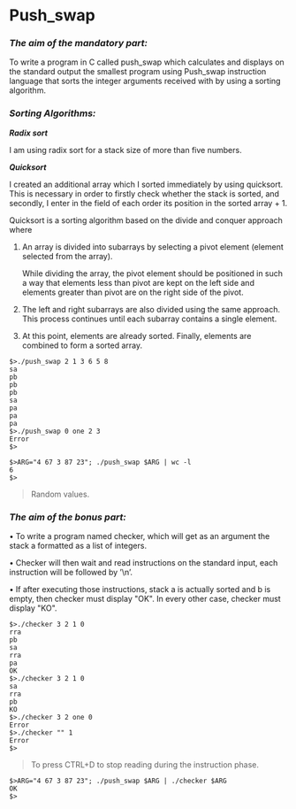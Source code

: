# Push_swap
### ***The aim of the mandatory part:***
To write a program in C called push_swap which calculates and displays on the standard output the smallest program using Push_swap instruction language that sorts the integer arguments received with by using  a sorting algorithm.
### ***Sorting Algorithms:***

***Radix sort***

I am using radix sort for a stack size of more than five numbers.

***Quicksort***

I created an additional array which I sorted immediately by using quicksort. This is necessary in order to firstly check whether the stack is sorted, and secondly, I enter in the field of each order its position in the sorted array + 1.

Quicksort is a sorting algorithm based on the divide and conquer approach where

1. An array is divided into subarrays by selecting a pivot element (element selected from the array).

   While dividing the array, the pivot element should be positioned in such a way that elements less than pivot are kept on the left side and elements greater than pivot are on the right side of the pivot.

2. The left and right subarrays are also divided using the same approach. This process continues until each subarray contains a single element.

3. At this point, elements are already sorted. Finally, elements are combined to form a sorted array.
```
$>./push_swap 2 1 3 6 5 8
sa
pb
pb
pb
sa
pa
pa
pa
$>./push_swap 0 one 2 3
Error
$>
```
```
$>ARG="4 67 3 87 23"; ./push_swap $ARG | wc -l
6
$>
```
>Random values.
### ***The aim of the bonus part:***
• To write a program named checker, which will get as an argument the stack a formatted as a list of integers.

• Checker will then wait and read instructions on the standard input, each instruction will be followed by ’\n’.

• If after executing those instructions, stack a is actually sorted and b is empty, then checker must display "OK". In every other case, checker must display "KO".
```
$>./checker 3 2 1 0
rra
pb
sa
rra
pa
OK
$>./checker 3 2 1 0
sa
rra
pb
KO
$>./checker 3 2 one 0
Error
$>./checker "" 1
Error
$>
```
>To press CTRL+D to stop reading during the instruction phase.
```
$>ARG="4 67 3 87 23"; ./push_swap $ARG | ./checker $ARG
OK
$>
```
